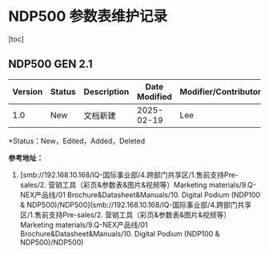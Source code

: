 # NDP500 参数表维护记录

[toc]



## NDP500 GEN 2.1

| Version | Status | Description | Date Modified | Modifier/Contributor |
| ------- | ------ | ----------- | ------------- | -------------------- |
| 1.0     | New    | 文档新建    | 2025-02-19    | Lee                  |

*Status：New，Edited，Added，Deleted





**参考地址：**

1. [smb://192.168.10.168/IQ-国际事业部/4.跨部门共享区/1.售前支持Pre-sales/2. 营销工具（彩页&参数表&图片&视频等）Marketing materials/9.Q-NEX产品线/01 Brochure&Datasheet&Manuals/10. Digital Podium (NDP100 & NDP500)/NDP500](smb://192.168.10.168/IQ-国际事业部/4.跨部门共享区/1.售前支持Pre-sales/2. 营销工具（彩页&参数表&图片&视频等）Marketing materials/9.Q-NEX产品线/01 Brochure&Datasheet&Manuals/10. Digital Podium (NDP100 & NDP500)/NDP500)
